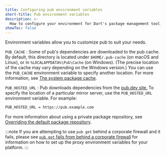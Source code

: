 ```yaml
---
title: Configuring pub environment variables
short-title: Pub environment variables
description: >-
  How to configure your environment for Dart's package management tool, pub.
showToc: false
---
```


Environment variables allow you to customize pub to suit your needs.

`PUB_CACHE`
: Some of pub's dependencies are downloaded to the pub cache.
  By default, this directory is located under
  `$HOME/.pub-cache` (on macOS and Linux),
  or in `%LOCALAPPDATA%\Pub\Cache` (on Windows). (The precise location of the
  cache may vary depending on the Windows version.)
  You can use the `PUB_CACHE` environment
  variable to specify another location. For more information, see
  [The system package cache](/tools/pub/cmd/pub-get#the-system-package-cache).

`PUB_HOSTED_URL`
: Pub downloads dependencies from the [pub.dev site.]({{site.pub}})
  To specify the location of a particular mirror server,
  use the `PUB_HOSTED_URL` environment variable. For example:

```bash
PUB_HOSTED_URL = https://pub.example.com
```

For more information about using a private package repository,
see [Overriding the default package repository][].

:::note
If you are attempting to use `pub get` behind a corporate firewall
and it fails, 
please see [`pub get` fails from behind a corporate firewall][]
for information on how to set up the proxy environment variables
for your platform.
:::

[`pub get` fails from behind a corporate firewall]: /tools/pub/troubleshoot#pub-get-fails-from-behind-a-corporate-firewall
[Overriding the default package repository]: /tools/pub/custom-package-repositories#default-override
